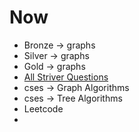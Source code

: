 # Now

- Bronze -> graphs
- Silver -> graphs
- Gold -> graphs
- [All Striver Questions](https://www.youtube.com/playlist?list=PLgUwDviBIf0oE3gA41TKO2H5bHpPd7fzn)
- cses -> Graph Algorithms
- cses -> Tree Algorithms
- Leetcode
-
